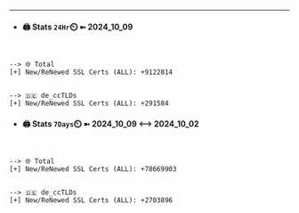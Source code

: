 

---
- #### 🖨️ **Stats** `24Hr`⏲️ ➼ 2024_10_09
```console


--> 🌐 Total
[+] New/ReNewed SSL Certs (ALL): +9122814


--> 🇩🇪 de_ccTLDs
[+] New/ReNewed SSL Certs (ALL): +291584

```

- #### 🖨️ **Stats** `7Days`⏲️ ➼ 2024_10_09 <--> 2024_10_02
```console


--> 🌐 Total
[+] New/ReNewed SSL Certs (ALL): +78669903


--> 🇩🇪 de_ccTLDs
[+] New/ReNewed SSL Certs (ALL): +2703896

```

